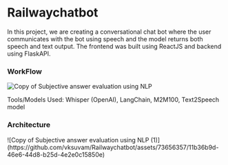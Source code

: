 # Railwaychatbot
In this project, we are creating a conversational chat bot where the user communicates with the bot using speech and the model returns both speech and text output. The frontend was built using ReactJS and backend using FlaskAPI.

<h3>WorkFlow</h3>

![Copy of Subjective answer evaluation using NLP](https://github.com/vksuvam/Railwaychatbot/assets/73656357/47e0a9c6-d4b3-45bf-b26c-6c84b0816362)

Tools/Models Used: Whisper (OpenAI), LangChain, M2M100, Text2Speech model

<h3>Architecture</h3>
![Copy of Subjective answer evaluation using NLP (1)](https://github.com/vksuvam/Railwaychatbot/assets/73656357/11b36b9d-46e6-44d8-b25d-4e2e0c15850e)
